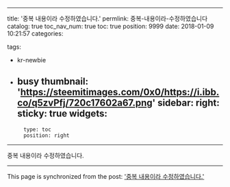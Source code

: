 
---
title: '중복 내용이라 수정하였습니다.'
permlink: 중복-내용이라-수정하였습니다
catalog: true
toc_nav_num: true
toc: true
position: 9999
date: 2018-01-09 10:21:57
categories:

tags:
- kr-newbie
- busy
thumbnail: 'https://steemitimages.com/0x0/https://i.ibb.co/q5zvPfj/720c17602a67.png'
sidebar:
    right:
        sticky: true
widgets:
    -
        type: toc
        position: right
---


중복 내용이라 수정하였습니다.

- - -

This page is synchronized from the post: ['중복 내용이라 수정하였습니다.'](https://steempeak.com/@jacobyu/-9----2018-01-09-10-21-44)
